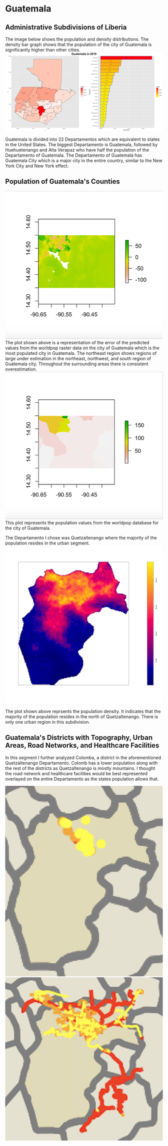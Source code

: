# Guatemala

## Administrative Subdivisions of Liberia

The image below shows the population and density distributions. The density bar graph shows that the population of the city of Guatemala is significantly higher than other cities.
![](gtm.png)

Guatemala is divided into 22 Departamentos which are equivalent to states in the United States. The biggest Departamento is Guatemala, followed by Huehuetenango and Alta Verapaz who have half the population of the Departamento of Guatemala. The Departamento of Guatemala has Guatemala City which is a major city in the entire country, similar to the New York City and New York effect.

## Population of Guatemala's Counties 

![](Project2_7.png)
The plot shown above is a representation of the error of the predicted values from the worldpop raster data on the city of Guatemala which is the most populated city in Guatemala. The northeast region shows regions of large under estimation in the northeast, northwest, and south region of Guatemala city. Throughout the surrounding areas there is consistent overestimation. 
![](Project2_8.png)
This plot represents the population values from the worldpop database for the city of Guatemala. 

The Departamento I chose was Quetzaltenango where the majority of the population resides in the urban segment. 
![](subpolys_filtered.png)

The plot shown above reprsents the population density. It indicates that the majority of the population resides in the north of Quetzaltenango. There is only one urban region in this subdivision.

## Guatemala's Districts with Topography, Urban Areas, Road Networks, and Healthcare Facilities

In this segment I further analyzed Colomba, a district in the aforementioned Quetzaltenango Departamento. 
Colomb has a lower population along with the rest of the districts as Quetzaltenango is mostly mountains. I thought the road network and healthcare facilities would be best represented overlayed on the entire Departamento as the states population allows that. 

![](Healthcare.png)
![](Roads.png)
